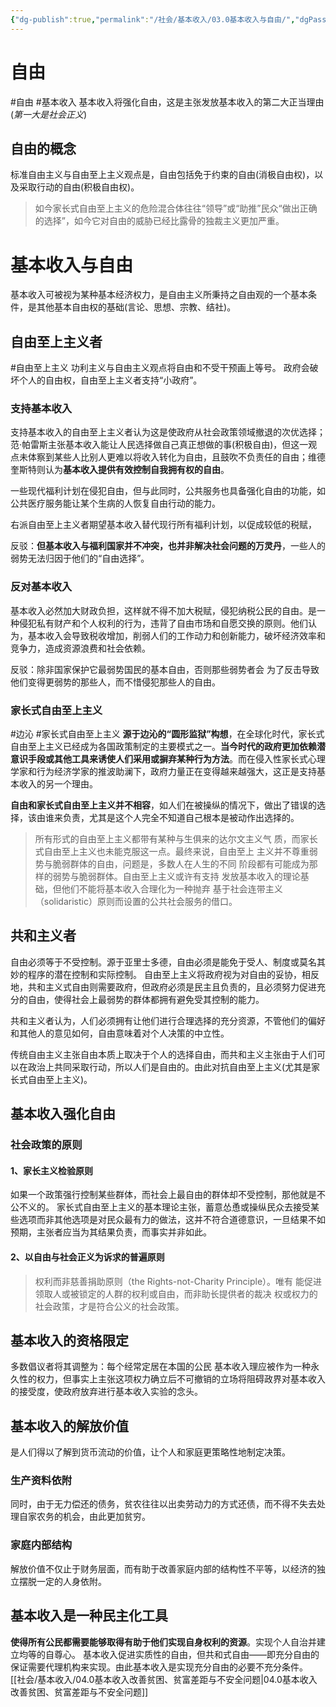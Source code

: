 ```yaml
---
{"dg-publish":true,"permalink":"/社会/基本收入/03.0基本收入与自由/","dgPassFrontmatter":true}
---
```


# 自由
#自由 #基本收入
基本收入将强化自由，这是主张发放基本收入的第二大正当理由(*第一大是社会正义*)
## 自由的概念
标准自由主义与自由至上主义观点是，自由包括免于约束的自由(消极自由权)，以及采取行动的自由(积极自由权)。
>如今家长式自由至上主义的危险混合体往往“领导”或“助推”民众“做出正确的选择”，如今它对自由的威胁已经比露骨的独裁主义更加严重。
# 基本收入与自由
基本收入可被视为某种基本经济权力，是自由主义所秉持之自由观的一个基本条件，是其他基本自由权的基础(言论、思想、宗教、结社)。
## 自由至上主义者
#自由至上主义
功利主义与自由主义观点将自由和不受干预画上等号。
政府会破坏个人的自由权，自由至上主义者支持“小政府”。
### 支持基本收入
支持基本收入的自由至上主义者认为这是使政府从社会政策领域撤退的次优选择；范·帕雷斯主张基本收入能让人民选择做自己真正想做的事(积极自由)，但这一观点未体察到某些人比别人更难以将收入转化为自由，且鼓吹不负责任的自由；维德奎斯特则认为**基本收入提供有效控制自我拥有权的自由**。

一些现代福利计划在侵犯自由，但与此同时，公共服务也具备强化自由的功能，如公共医疗服务能让某个生病的人恢复自由行动的能力。

右派自由至上主义者期望基本收入替代现行所有福利计划，以促成较低的税赋，

反驳：**但基本收入与福利国家并不冲突，也并非解决社会问题的万灵丹**，一些人的弱势无法归因于他们的“自由选择”。
### 反对基本收入
基本收入必然加大财政负担，这样就不得不加大税赋，侵犯纳税公民的自由。是一种侵犯私有财产和个人权利的行为，违背了自由市场和自愿交换的原则。他们认为，基本收入会导致税收增加，削弱人们的工作动力和创新能力，破坏经济效率和竞争力，造成资源浪费和社会依赖。

反驳：除非国家保护它最弱势国民的基本自由，否则那些弱势者会 为了反击导致他们变得更弱势的那些⼈，⽽不惜侵犯那些⼈的⾃由。

### 家长式自由至上主义
#边沁
#家长式自由至上主义
**源于边沁的“圆形监狱”构想**，在全球化时代，家长式自由至上主义已经成为各国政策制定的主要模式之一。**当今时代的政府更加依赖潜意识手段或其他工具来诱使人们采用或摒弃某种行为方法**。而在侵入性家长式心理学家和行为经济学家的推波助澜下，政府力量正在变得越来越强大，这正是支持基本收入的另一个理由。

**自由和家长式自由至上主义并不相容**，如人们在被操纵的情况下，做出了错误的选择，该由谁来负责，尤其是这个人完全不知道自己根本是被动作出选择的。

>所有形式的⾃由⾄上主义都带有某种与⽣俱来的达尔⽂主义⽓ 质，⽽家⻓式⾃由⾄上主义也未能克服这⼀点。最终来说，⾃由⾄上 主义并不尊重弱势与脆弱群体的⾃由，问题是，多数⼈在⼈⽣的不同 阶段都有可能成为那样的弱势与脆弱群体。⾃由⾄上主义或许有⽀持 发放基本收⼊的理论基础，但他们不能将基本收⼊合理化为⼀种抛弃 基于社会连带主义（solidaristic）原则⽽设置的公共社会服务的借⼝。
## 共和主义者
自由必须等于不受控制。源于亚里士多德，自由必须是能免于受人、制度或莫名其妙的程序的潜在控制和实际控制。
自由至上主义将政府视为对自由的妥协，相反地，共和主义式自由则需要政府，但政府必须是民主且负责的，且必须努力促进充分的自由，使得社会上最弱势的群体都拥有避免受其控制的能力。

共和主义者认为，人们必须拥有让他们进行合理选择的充分资源，不管他们的偏好和其他人的意见如何，自由意味着对个人决策的中立性。

传统自由主义主张自由本质上取决于个人的选择自由，而共和主义主张由于人们可以在政治上共同采取行动，所以人们是自由的。由此对抗自由至上主义(尤其是家长式自由至上主义)。

## 基本收入强化自由
### 社会政策的原则
#### 1、家长主义检验原则
如果一个政策强行控制某些群体，而社会上最自由的群体却不受控制，那他就是不公不义的。
家长式自由至上主义的基本理论主张，蓄意怂恿或操纵民众去接受某些选项而非其他选项是对民众最有力的做法，这并不符合道德意识，一旦结果不如预期，主张者应当为其结果负责，而事实并非如此。
#### 2、以自由与社会正义为诉求的普遍原则
>权利⽽⾮慈善捐助原则（the Rights-not-Charity Principle）。唯有 能促进领取⼈或被锁定的⼈群的权利或⾃由，⽽⾮助⻓提供者的裁决 权或权⼒的社会政策，才是符合公义的社会政策。

## 基本收入的资格限定
多数倡议者将其调整为：每个经常定居在本国的公民
基本收入理应被作为一种永久性的权力，但事实上主张这项权力确立后不可撤销的立场将阻碍政界对基本收入的接受度，使政府放弃进行基本收入实验的念头。

## 基本收入的解放价值
是人们得以了解到货币流动的价值，让个人和家庭更策略性地制定决策。
### 生产资料依附
同时，由于无力偿还的债务，贫农往往以出卖劳动力的方式还债，而不得不失去处理自家农务的机会，由此更加贫穷。
### 家庭内部结构
解放价值不仅止于财务层面，而有助于改善家庭内部的结构性不平等，以经济的独立摆脱一定的人身依附。

## 基本收入是一种民主化工具
**使得所有公民都需要能够取得有助于他们实现自身权利的资源**。实现个人自治并建立均等的自尊心。
基本收入促进实质性的自由，但共和式自由——即充分自由的保证需要代理机构来实现。由此基本收入是实现充分自由的必要不充分条件。
[[社会/基本收入/04.0基本收入改善贫困、贫富差距与不安全问题\|04.0基本收入改善贫困、贫富差距与不安全问题]]
